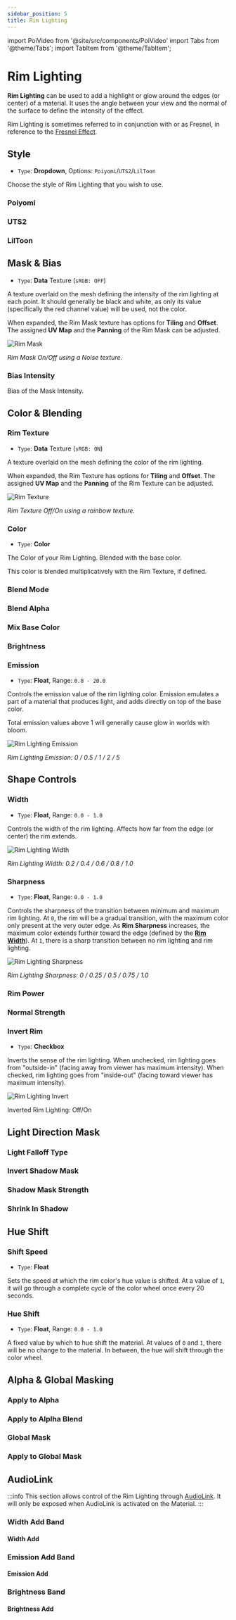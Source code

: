 ```yaml
---
sidebar_position: 5
title: Rim Lighting
---
```

import PoiVideo from '@site/src/components/PoiVideo'
import Tabs from '@theme/Tabs';
import TabItem from '@theme/TabItem';


<!--
# Rim Lighting

**Rim Lighting** can be used to add a highlight or glow around the edges (or center) of a material. It uses the angle between your view and the normal of the surface to define the intensity of the effect.

Rim Lighting is sometimes referred to in conjunction with or as Fresnel, in reference to the [Fresnel Effect](https://docs.unity3d.com/Manual/StandardShaderFresnel.html).

## Normal Select

Options: `vertex/pixel`

Defines which normal to sample for rim lighting.

In `vertex` mode, the normal is sampled from the base normal of the mesh, and will be unaffected by normal maps.

In `pixel` mode, the normal is sampled from the per-pixel normal, which is affected by normal maps.

![Rim Lighting Normal Select](/img/shading/Rim-Lighting_Normal-Select.png)

*Rim Lighting Normal Select: Vertex/Pixel*

## Invert Rim Lighting

Inverts the sense of the rim lighting. When unchecked, rim lighting goes from "outside-in" (facing away from viewer has maximum intensity). When checked, rim lighting goes from "inside-out" (facing toward viewer has maximum intensity).

![Rim Lighting Invert](/img/shading/Rim-Lighting_Invert.png)

*Rim Lighting Invert: Off/On*

## Rim Color

Base color of the rim lighting. Blended with the base color and affected by [**Rim Color Brighten**](##Rim-Color-Brighten) and [**Rim Color Bias**](##Rim-Color-Bias).

This color is blended multiplicatively with the [**Rim Texture**](##Rim-Texture), if defined.

This color can be set to a [Theme Color](docs/color-and-normals/global-themes.md).

## Rim Width

Range: `0-1`

Controls the width of the rim lighting. Affects how far from the edge (or center) the rim extends.

![Rim Lighting Width](/img/shading/Rim-Lighting_Width.png)

*Rim Lighting Width: 0.2 / 0.4 / 0.6 / 0.8 / 1.0*

## Rim Sharpness

Range: `0-1`

Controls the sharpness of the transition between minimum and maximum rim lighting. At `0`, the rim will be a gradual transition, with the maximum color only present at the very outer edge. As **Rim Sharpness** increases, the maximum color extends further toward the edge (defined by the [**Rim Width**](##Rim-Width)). At `1`, there is a sharp transition between no rim lighting and rim lighting.

![Rim Lighting Sharpness](/img/shading/Rim-Lighting_Sharpness.png)

*Rim Lighting Sharpness: 0 / 0.25 / 0.5 / 0.75 / 1.0*

## Rim Emission

Range: `0-20`

Controls the emission value of the rim lighting color. Emission emulates a part of a material that produces light, and adds directly on top of the base color. This value is unaffected by [**Rim Color Brighten**](##Rim-Color-Brighten) and [**Rim Color Bias**](##Rim-Color-Bias).

Total emission values above 1 will generally cause glow in worlds with bloom.

![Rim Lighting Emission](/img/shading/Rim-Lighting_Emission.png)

*Rim Lighting Emission: 0 / 0.5 / 1 / 2 / 5*

## Rim Color Brighten

Range: `0-1`

Controls how the rim color is blended with the base color. Higher values create a stronger rim color. The closer the rim color is to black, the less effect this option has.

![Rim Color Brighten](/img/shading/Rim-Lighting_Brighten.png)

*Rim Color Brighten: 0 / 1 / 2 / 3*

## Rim Color Bias

Range: `0-1`

Controls how much the rim color is blended with the base color. At `1`, the rim lighting has maximum effect. At `0`, the rim color will not be mixed at all with the base color.

![Rim Color Bias](/img/shading/Rim-Lighting_Bias.png)

*Rim Color Bias: 0 / 0.5 / 1*

## Rim Texture

A texture overlaid on the mesh defining the color of the rim lighting.

When expanded, the Rim Texture has options for **Tiling** and **Offset**. The assigned **UV Map** and the **Panning** of the Rim Texture can be adjusted.

![Rim Texture](/img/shading/Rim-Lighting_Texture.png)

*Rim Texture Off/On using a rainbow texture*

## Rim Mask

A texture overlaid on the mesh defining the intensity of the rim lighting at each point. It should generally be black and white, as only its value (specifically the red channel value) will be used, not the color.

When expanded, the Rim Mask texture has options for **Tiling** and **Offset**. The assigned **UV Map** and the **Panning** of the Rim Mask can be adjusted.

![Rim Mask](/img/shading/Rim-Lighting_Mask.png)

*Rim Mask On/Off using a noise texture*

## Hue Shifting

### Shift Speed

Range: `0-1`

Sets the speed at which the rim color's hue value is shifted. At a value of `1`, it will go through a complete cycle of the color wheel once every 20 seconds.

### Hue Shift

Range: `0-1`

A fixed value by which to hue shift the material. At values of `0` and `1`, there will be no change to the material. In between, the hue will shift through the color wheel.

-->

# Rim Lighting

**Rim Lighting** can be used to add a highlight or glow around the edges (or center) of a material. It uses the angle between your view and the normal of the surface to define the intensity of the effect.

Rim Lighting is sometimes referred to in conjunction with or as Fresnel, in reference to the [Fresnel Effect](https://docs.unity3d.com/Manual/StandardShaderFresnel.html).

## Style

- `Type`: **Dropdown**, Options: `Poiyomi`/`UTS2`/`LilToon`

Choose the style of Rim Lighting that you wish to use.

<Tabs>

<TabItem value="poiyomi" label="Poiyomi" default>

### Poiyomi

</TabItem>

<TabItem value="uts2" label="UTS2">

### UTS2

</TabItem>

<TabItem value="liltoon" label="LilToon">

### LilToon

</TabItem>

</Tabs>

## Mask & Bias

- `Type`: **Data** Texture (`sRGB: OFF`)

A texture overlaid on the mesh defining the intensity of the rim lighting at each point. It should generally be black and white, as only its value (specifically the red channel value) will be used, not the color.

When expanded, the Rim Mask texture has options for **Tiling** and **Offset**. The assigned **UV Map** and the **Panning** of the Rim Mask can be adjusted.

![Rim Mask](/img/shading/Rim-Lighting_Mask.png)

*Rim Mask On/Off using a Noise texture.*

### Bias Intensity

Bias of the Mask Intensity.

## Color & Blending

### Rim Texture

- `Type`: **Data** Texture (`sRGB: ON`)

A texture overlaid on the mesh defining the color of the rim lighting.

When expanded, the Rim Texture has options for **Tiling** and **Offset**. The assigned **UV Map** and the **Panning** of the Rim Texture can be adjusted.

![Rim Texture](/img/shading/Rim-Lighting_Texture.png)

*Rim Texture Off/On using a rainbow texture.*

### Color

- `Type`: **Color**

The Color of your Rim Lighting. Blended with the base color.

This color is blended multiplicatively with the Rim Texture, if defined.

### Blend Mode

### Blend Alpha

### Mix Base Color

### Brightness

### Emission

- `Type`: **Float**, Range: `0.0 - 20.0`

Controls the emission value of the rim lighting color. Emission emulates a part of a material that produces light, and adds directly on top of the base color.

Total emission values above 1 will generally cause glow in worlds with bloom.

![Rim Lighting Emission](/img/shading/Rim-Lighting_Emission.png)

*Rim Lighting Emission: 0 / 0.5 / 1 / 2 / 5*

## Shape Controls

### Width

- `Type`: **Float**, Range: `0.0 - 1.0`

Controls the width of the rim lighting. Affects how far from the edge (or center) the rim extends.

![Rim Lighting Width](/img/shading/Rim-Lighting_Width.png)

*Rim Lighting Width: 0.2 / 0.4 / 0.6 / 0.8 / 1.0*

### Sharpness

- `Type`: **Float**, Range: `0.0 - 1.0`

Controls the sharpness of the transition between minimum and maximum rim lighting. At `0`, the rim will be a gradual transition, with the maximum color only present at the very outer edge. As **Rim Sharpness** increases, the maximum color extends further toward the edge (defined by the [**Rim Width**](##Rim-Width)). At `1`, there is a sharp transition between no rim lighting and rim lighting.

![Rim Lighting Sharpness](/img/shading/Rim-Lighting_Sharpness.png)

*Rim Lighting Sharpness: 0 / 0.25 / 0.5 / 0.75 / 1.0*

### Rim Power

### Normal Strength

### Invert Rim

- `Type`: **Checkbox**

Inverts the sense of the rim lighting. When unchecked, rim lighting goes from "outside-in" (facing away from viewer has maximum intensity). When checked, rim lighting goes from "inside-out" (facing toward viewer has maximum intensity).

![Rim Lighting Invert](/img/shading/Rim-Lighting_Invert.png)

Inverted Rim Lighting: Off/On

## Light Direction Mask

### Light Falloff Type

### Invert Shadow Mask

### Shadow Mask Strength

### Shrink In Shadow

## Hue Shift

### Shift Speed

- `Type`: **Float**

Sets the speed at which the rim color's hue value is shifted. At a value of `1`, it will go through a complete cycle of the color wheel once every 20 seconds.

### Hue Shift

- `Type`: **Float**, Range: `0.0 - 1.0`

A fixed value by which to hue shift the material. At values of `0` and `1`, there will be no change to the material. In between, the hue will shift through the color wheel.

## Alpha & Global Masking

### Apply to Alpha

### Apply to Alplha Blend

### Global Mask

### Apply to Global Mask

## AudioLink

:::info
This section allows control of the Rim Lighting through [AudioLink](../audio-link/audio-link.md). It will only be exposed when AudioLink is activated on the Material.
:::

### Width Add Band

#### Width Add

### Emission Add Band

#### Emission Add

### Brightness Band

#### Brightness Add